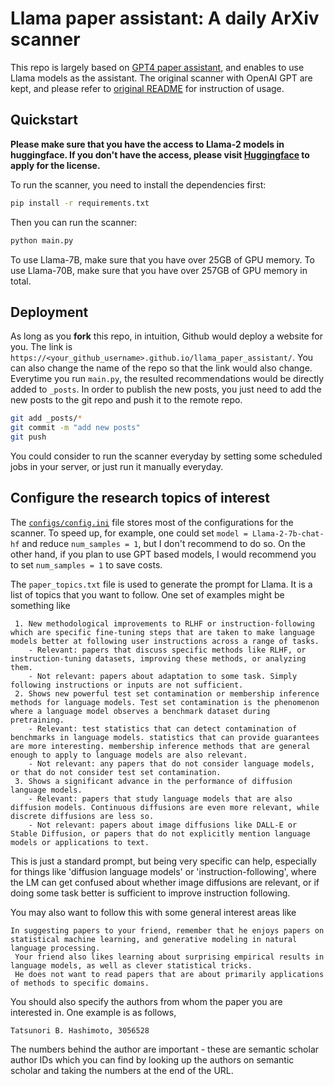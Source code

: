 # Llama paper assistant: A daily ArXiv scanner

This repo is largely based on [GPT4 paper assistant](https://github.com/tatsu-lab/gpt_paper_assistant), and enables to
use Llama models as the assistant. The original
scanner with OpenAI GPT are kept, and please refer to [original README](./README.old.md) for instruction of usage.

## Quickstart

**Please make sure that you have the access to Llama-2 models in huggingface. If you don't have the access, please
visit [Huggingface](https://huggingface.co/meta-llama/Llama-2-70b-chat-hf) to apply for the license.**

To run the scanner, you need to install the dependencies first:

```bash
pip install -r requirements.txt
```

Then you can run the scanner:

```bash
python main.py
```

To use Llama-7B, make sure that you have over 25GB of GPU memory.
To use Llama-70B, make sure that you have over 257GB of GPU memory in total.

## Deployment

As long as you **fork** this repo, in intuition, Github would deploy a website for you. The link
is `https://<your_github_username>.github.io/llama_paper_assistant/`. You can also change the name of the repo so that
the link would also change.
Everytime you run `main.py`, the resulted recommendations would be directly added to `_posts`.
In order to publish the new posts, you just need to add the new posts to the git repo and push it to the remote repo.

```bash
git add _posts/*
git commit -m "add new posts"
git push
```

You could consider to run the scanner everyday by setting some scheduled jobs in your server, or just run it manually everyday.


## Configure the research topics of interest

The [`configs/config.ini`](./configs/config.ini) file stores most of the configurations for the scanner.
To speed up, for example, one could set `model = Llama-2-7b-chat-hf` and reduce `num_samples = 1`, but I don't recommend
to do so.
On the other hand, if you plan to use GPT based models, I would recommend you to set `num_samples = 1` to save costs.

The `paper_topics.txt` file is used to generate the prompt for Llama. It is a list of topics that you want to follow.
One set of examples might be something like

```text
 1. New methodological improvements to RLHF or instruction-following which are specific fine-tuning steps that are taken to make language models better at following user instructions across a range of tasks.
    - Relevant: papers that discuss specific methods like RLHF, or instruction-tuning datasets, improving these methods, or analyzing them.
    - Not relevant: papers about adaptation to some task. Simply following instructions or inputs are not sufficient.
 2. Shows new powerful test set contamination or membership inference methods for language models. Test set contamination is the phenomenon where a language model observes a benchmark dataset during pretraining.
    - Relevant: test statistics that can detect contamination of benchmarks in language models. statistics that can provide guarantees are more interesting. membership inference methods that are general enough to apply to language models are also relevant.
    - Not relevant: any papers that do not consider language models, or that do not consider test set contamination.
 3. Shows a significant advance in the performance of diffusion language models.
    - Relevant: papers that study language models that are also diffusion models. Continuous diffusions are even more relevant, while discrete diffusions are less so.
    - Not relevant: papers about image diffusions like DALL-E or Stable Diffusion, or papers that do not explicitly mention language models or applications to text.
```

This is just a standard prompt, but being very specific can help, especially for things like 'diffusion language models'
or 'instruction-following', where the LM can get confused about whether image diffusions are relevant, or if doing some
task better is sufficient to improve instruction following.

You may also want to follow this with some general interest areas like

```text
In suggesting papers to your friend, remember that he enjoys papers on statistical machine learning, and generative modeling in natural language processing.
 Your friend also likes learning about surprising empirical results in language models, as well as clever statistical tricks.
 He does not want to read papers that are about primarily applications of methods to specific domains.
```

You should also specify the authors from whom the paper you are interested in. One example is as follows,

```text
Tatsunori B. Hashimoto, 3056528
```

The numbers behind the author are important - these are semantic scholar author IDs which you can find by looking up the
authors on semantic scholar and taking the numbers at the end of the URL.
